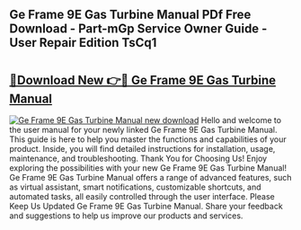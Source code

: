 ## Ge Frame 9E Gas Turbine Manual PDf Free Download - Part-mGp Service Owner Guide - User Repair Edition TsCq1

# <h2><a href="http://bc14575.oget.top/?id=Ge+Frame+9E+Gas+Turbine+Manual">🔗Download New 👉🔴 Ge Frame 9E Gas Turbine Manual</a></h2>

[![Ge Frame 9E Gas Turbine Manual new download](https://i.imgur.com/5g1atiW.png)](http://bc14575.oget.top/?id=Ge+Frame+9E+Gas+Turbine+Manual)
Hello and welcome to the user manual for your newly linked Ge Frame 9E Gas Turbine Manual. This guide is here to help you master the functions and capabilities of your product. Inside, you will find detailed instructions for installation, usage, maintenance, and troubleshooting. Thank You for Choosing Us! Enjoy exploring the possibilities with your new Ge Frame 9E Gas Turbine Manual! Ge Frame 9E Gas Turbine Manual offers a range of advanced features, such as virtual assistant, smart notifications, customizable shortcuts, and automated tasks, all easily controlled through the user interface. Please Keep Us Updated Ge Frame 9E Gas Turbine Manual. Share your feedback and suggestions to help us improve our products and services.
